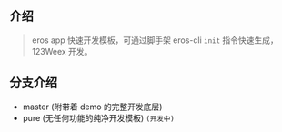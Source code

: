 


## 介绍

> eros app 快速开发模板，可通过脚手架 eros-cli `init` 指令快速生成，123Weex 开发。

## 分支介绍

- master (附带着 demo 的完整开发底层)
- pure (无任何功能的纯净开发模板) `(开发中)`
